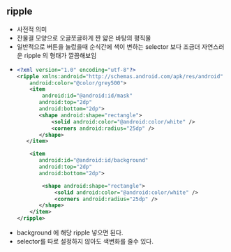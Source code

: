 ripple
---
* 사전적 의미
 * 잔물결 모양으로 오글쪼글하게 짠 얇은 바탕의 평직물
* 일반적으로 버튼을 눌렀을때 순식간에 색이 변하는 selector 보다 조금더 자연스러운 ripple 의 형태가 깔끔해보임
* ```xml
  <?xml version="1.0" encoding="utf-8"?>
  <ripple xmlns:android="http://schemas.android.com/apk/res/android"
      android:color="@color/grey500">
      <item
          android:id="@android:id/mask"
         android:top="2dp"
         android:bottom="2dp">
         <shape android:shape="rectangle">
             <solid android:color="@android:color/white" />
             <corners android:radius="25dp" />
         </shape>
     </item>      

      <item
         android:id="@android:id/background"
         android:top="2dp"
         android:bottom="2dp">

          <shape android:shape="rectangle">
              <solid android:color="@android:color/white" />
              <corners android:radius="25dp" />
         </shape>
      </item>
  </ripple>
  
* background 에 해당 ripple 넣으면 된다.
* selector를 따로 설정하지 않아도 색변화를 줄수 있다.
